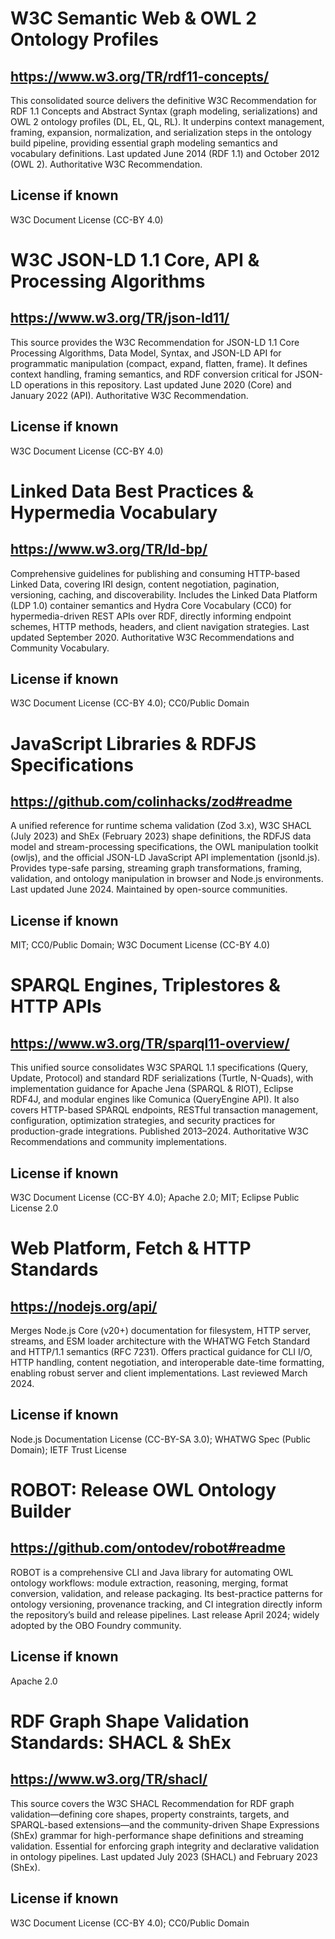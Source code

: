# W3C Semantic Web & OWL 2 Ontology Profiles

## https://www.w3.org/TR/rdf11-concepts/

This consolidated source delivers the definitive W3C Recommendation for RDF 1.1 Concepts and Abstract Syntax (graph modeling, serializations) and OWL 2 ontology profiles (DL, EL, QL, RL). It underpins context management, framing, expansion, normalization, and serialization steps in the ontology build pipeline, providing essential graph modeling semantics and vocabulary definitions. Last updated June 2014 (RDF 1.1) and October 2012 (OWL 2). Authoritative W3C Recommendation.

## License if known

W3C Document License (CC-BY 4.0)

# W3C JSON-LD 1.1 Core, API & Processing Algorithms

## https://www.w3.org/TR/json-ld11/

This source provides the W3C Recommendation for JSON-LD 1.1 Core Processing Algorithms, Data Model, Syntax, and JSON-LD API for programmatic manipulation (compact, expand, flatten, frame). It defines context handling, framing semantics, and RDF conversion critical for JSON-LD operations in this repository. Last updated June 2020 (Core) and January 2022 (API). Authoritative W3C Recommendation.

## License if known

W3C Document License (CC-BY 4.0)

# Linked Data Best Practices & Hypermedia Vocabulary

## https://www.w3.org/TR/ld-bp/

Comprehensive guidelines for publishing and consuming HTTP-based Linked Data, covering IRI design, content negotiation, pagination, versioning, caching, and discoverability. Includes the Linked Data Platform (LDP 1.0) container semantics and Hydra Core Vocabulary (CC0) for hypermedia-driven REST APIs over RDF, directly informing endpoint schemes, HTTP methods, headers, and client navigation strategies. Last updated September 2020. Authoritative W3C Recommendations and Community Vocabulary.

## License if known

W3C Document License (CC-BY 4.0); CC0/Public Domain

# JavaScript Libraries & RDFJS Specifications

## https://github.com/colinhacks/zod#readme

A unified reference for runtime schema validation (Zod 3.x), W3C SHACL (July 2023) and ShEx (February 2023) shape definitions, the RDFJS data model and stream-processing specifications, the OWL manipulation toolkit (owljs), and the official JSON-LD JavaScript API implementation (jsonld.js). Provides type-safe parsing, streaming graph transformations, framing, validation, and ontology manipulation in browser and Node.js environments. Last updated June 2024. Maintained by open-source communities.

## License if known

MIT; CC0/Public Domain; W3C Document License (CC-BY 4.0)

# SPARQL Engines, Triplestores & HTTP APIs

## https://www.w3.org/TR/sparql11-overview/

This unified source consolidates W3C SPARQL 1.1 specifications (Query, Update, Protocol) and standard RDF serializations (Turtle, N-Quads), with implementation guidance for Apache Jena (SPARQL & RIOT), Eclipse RDF4J, and modular engines like Comunica (QueryEngine API). It also covers HTTP-based SPARQL endpoints, RESTful transaction management, configuration, optimization strategies, and security practices for production-grade integrations. Published 2013–2024. Authoritative W3C Recommendations and community implementations.

## License if known

W3C Document License (CC-BY 4.0); Apache 2.0; MIT; Eclipse Public License 2.0

# Web Platform, Fetch & HTTP Standards

## https://nodejs.org/api/

Merges Node.js Core (v20+) documentation for filesystem, HTTP server, streams, and ESM loader architecture with the WHATWG Fetch Standard and HTTP/1.1 semantics (RFC 7231). Offers practical guidance for CLI I/O, HTTP handling, content negotiation, and interoperable date-time formatting, enabling robust server and client implementations. Last reviewed March 2024.

## License if known

Node.js Documentation License (CC-BY-SA 3.0); WHATWG Spec (Public Domain); IETF Trust License

# ROBOT: Release OWL Ontology Builder

## https://github.com/ontodev/robot#readme

ROBOT is a comprehensive CLI and Java library for automating OWL ontology workflows: module extraction, reasoning, merging, format conversion, validation, and release packaging. Its best-practice patterns for ontology versioning, provenance tracking, and CI integration directly inform the repository’s build and release pipelines. Last release April 2024; widely adopted by the OBO Foundry community.

## License if known

Apache 2.0

# RDF Graph Shape Validation Standards: SHACL & ShEx

## https://www.w3.org/TR/shacl/

This source covers the W3C SHACL Recommendation for RDF graph validation—defining core shapes, property constraints, targets, and SPARQL-based extensions—and the community-driven Shape Expressions (ShEx) grammar for high-performance shape definitions and streaming validation. Essential for enforcing graph integrity and declarative validation in ontology pipelines. Last updated July 2023 (SHACL) and February 2023 (ShEx).

## License if known

W3C Document License (CC-BY 4.0); CC0/Public Domain